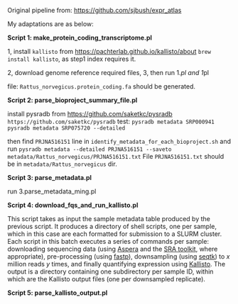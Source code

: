 
Original pipeline from: https://github.com/sjbush/expr_atlas

My adaptations are as below:

**Script 1: make_protein_coding_transcriptome.pl**

1, install `kallisto` from https://pachterlab.github.io/kallisto/about
`brew install kallisto`, as step1 index requires it.

2, download genome reference required files, 
3, then run 1.*pl and 1*pl

file: `Rattus_norvegicus.protein_coding.fa` should be generated.

**Script 2: parse_bioproject_summary_file.pl**

install pysradb from https://github.com/saketkc/pysradb
`https://github.com/saketkc/pysradb`
test:
`pysradb metadata SRP000941`
`pysradb metadata SRP075720 --detailed`

then find `PRJNA516151` line in `identify_metadata_for_each_bioproject.sh` and 
run `pysradb metadata --detailed PRJNA516151 --saveto metadata/Rattus_norvegicus/PRJNA516151.txt`
File `PRJNA516151.txt` should be in `metadata/Rattus_norvegicus` dir.

**Script 3: parse_metadata.pl**

run 3.parse_metadata_ming.pl


**Script 4: download_fqs_and_run_kallisto.pl**

This script takes as input the sample metadata table produced by the previous script. It produces a directory of shell scripts, one per sample, which in this case are each formatted for submission to a SLURM cluster. Each script in this batch executes a series of commands per sample: downloading sequencing data (using [Aspera](https://www.ibm.com/aspera/connect/) and the [SRA toolkit](https://github.com/ncbi/sra-tools), where appropriate), pre-processing (using [fastp](https://github.com/OpenGene/fastp)), downsampling (using [seqtk](https://github.com/lh3/seqtk)) to _x_ million reads _y_ times, and finally quantifying expression using [Kallisto](https://pachterlab.github.io/kallisto/about). The output is a directory containing one subdirectory per sample ID, within which are the Kallisto output files (one per downsampled replicate).

**Script 5: parse_kallisto_output.pl**



